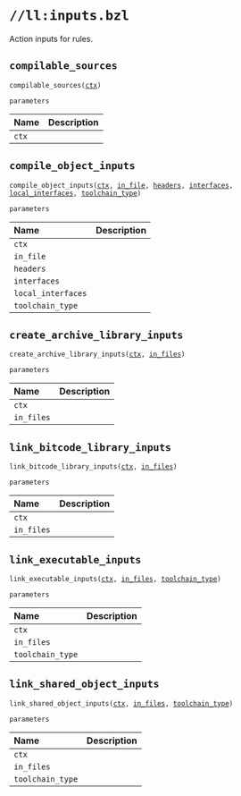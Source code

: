 # `//ll:inputs.bzl`

Action inputs for rules.


<a id="compilable_sources"></a>

## `compilable_sources`

<pre><code>compilable_sources(<a href="#compilable_sources-ctx">ctx</a>)</code></pre>

`parameters`

| Name  | Description |
| :---- | :---------- |
| <a id="compilable_sources-ctx"></a>`ctx` |  |


<a id="compile_object_inputs"></a>

## `compile_object_inputs`

<pre><code>compile_object_inputs(<a href="#compile_object_inputs-ctx">ctx</a>, <a href="#compile_object_inputs-in_file">in_file</a>, <a href="#compile_object_inputs-headers">headers</a>, <a href="#compile_object_inputs-interfaces">interfaces</a>, <a href="#compile_object_inputs-local_interfaces">local_interfaces</a>, <a href="#compile_object_inputs-toolchain_type">toolchain_type</a>)</code></pre>

`parameters`

| Name  | Description |
| :---- | :---------- |
| <a id="compile_object_inputs-ctx"></a>`ctx` |  |
| <a id="compile_object_inputs-in_file"></a>`in_file` |  |
| <a id="compile_object_inputs-headers"></a>`headers` |  |
| <a id="compile_object_inputs-interfaces"></a>`interfaces` |  |
| <a id="compile_object_inputs-local_interfaces"></a>`local_interfaces` |  |
| <a id="compile_object_inputs-toolchain_type"></a>`toolchain_type` |  |


<a id="create_archive_library_inputs"></a>

## `create_archive_library_inputs`

<pre><code>create_archive_library_inputs(<a href="#create_archive_library_inputs-ctx">ctx</a>, <a href="#create_archive_library_inputs-in_files">in_files</a>)</code></pre>

`parameters`

| Name  | Description |
| :---- | :---------- |
| <a id="create_archive_library_inputs-ctx"></a>`ctx` |  |
| <a id="create_archive_library_inputs-in_files"></a>`in_files` |  |


<a id="link_bitcode_library_inputs"></a>

## `link_bitcode_library_inputs`

<pre><code>link_bitcode_library_inputs(<a href="#link_bitcode_library_inputs-ctx">ctx</a>, <a href="#link_bitcode_library_inputs-in_files">in_files</a>)</code></pre>

`parameters`

| Name  | Description |
| :---- | :---------- |
| <a id="link_bitcode_library_inputs-ctx"></a>`ctx` |  |
| <a id="link_bitcode_library_inputs-in_files"></a>`in_files` |  |


<a id="link_executable_inputs"></a>

## `link_executable_inputs`

<pre><code>link_executable_inputs(<a href="#link_executable_inputs-ctx">ctx</a>, <a href="#link_executable_inputs-in_files">in_files</a>, <a href="#link_executable_inputs-toolchain_type">toolchain_type</a>)</code></pre>

`parameters`

| Name  | Description |
| :---- | :---------- |
| <a id="link_executable_inputs-ctx"></a>`ctx` |  |
| <a id="link_executable_inputs-in_files"></a>`in_files` |  |
| <a id="link_executable_inputs-toolchain_type"></a>`toolchain_type` |  |


<a id="link_shared_object_inputs"></a>

## `link_shared_object_inputs`

<pre><code>link_shared_object_inputs(<a href="#link_shared_object_inputs-ctx">ctx</a>, <a href="#link_shared_object_inputs-in_files">in_files</a>, <a href="#link_shared_object_inputs-toolchain_type">toolchain_type</a>)</code></pre>

`parameters`

| Name  | Description |
| :---- | :---------- |
| <a id="link_shared_object_inputs-ctx"></a>`ctx` |  |
| <a id="link_shared_object_inputs-in_files"></a>`in_files` |  |
| <a id="link_shared_object_inputs-toolchain_type"></a>`toolchain_type` |  |
